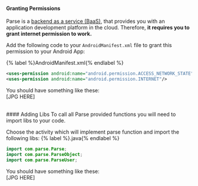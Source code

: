 #### Granting Permissions
Parse is a [backend as a service (BaaS)](https://en.wikipedia.org/wiki/Mobile_backend_as_a_service), that provides you with an application development platform in the cloud.
Therefore, **it requires you to grant internet permission to work.**

Add the following code to your `AndroidManifest.xml` file to grant this permission to your Android App:

{% label %}AndroidManifest.xml{% endlabel %}
```xml
<uses-permission android:name="android.permission.ACCESS_NETWORK_STATE"/>
<uses-permission android:name="android.permission.INTERNET"/>
```
You should have something like these:
<br>[JPG HERE]

<BR>
#### Adding Libs
To call all Parse provided functions you will need to import libs to your code.

Choose the activity which will implement parse function and import the following libs:
{% label %}.java{% endlabel %}
```java
import com.parse.Parse;
import com.parse.ParseObject;
import com.parse.ParseUser;
```
You should have something like these:
<br>[JPG HERE]
